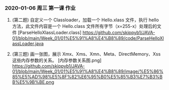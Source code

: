 ### 2020-01-06 周三 第一课 作业

1.  (第二题) 自定义一个 Classloader，加载一个 Hello.xlass 文件，执行 hello 方法，此文件内容是一个 Hello.class 文件所有字节（x=255-x）处理后的文件
[ParseHelloXlassLoader.class] https://github.com/skippyb1/JAVA-01/blob/main/Week_01/01%E5%91%A8%E4%B8%89/code/ParseHelloXlassLoader.java


2.  (第三题) 画一张图，展示 Xmx、Xms、Xmn、Meta、DirectMemory、Xss 这些内存参数的关系。
[内存参数关系图.png] https://github.com/skippyb1/JAVA-01/blob/main/Week_01/01%E5%91%A8%E4%B8%89/image/%E5%86%85%E5%AD%98%E5%8F%82%E6%95%B0%E5%85%B3%E7%B3%BB%E5%9B%BE.png